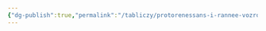 ```yaml
---
{"dg-publish":true,"permalink":"/tabliczy/protorenessans-i-rannee-vozrozhdenie/freski-kapelly-baronchelli-czerkvi-santa-kroche/","dgPassFrontmatter":true}
---
```



